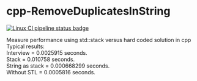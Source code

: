 # cpp-RemoveDuplicatesInString  
[![Linux CI pipeline status badge](https://github.com/emocanu/cpp-RemoveDuplicatesInString/workflows/linux/badge.svg)](https://github.com/emocanu/cpp-RemoveDuplicatesInString/actions)
  
Measure performance using std::stack versus hard coded solution in cpp  
Typical results:  
Interview	= 0.0025915 seconds.  
Stack		= 0.010758 seconds.  
String as stack	= 0.000668299 seconds.  
Without STL	= 0.0005816 seconds.

